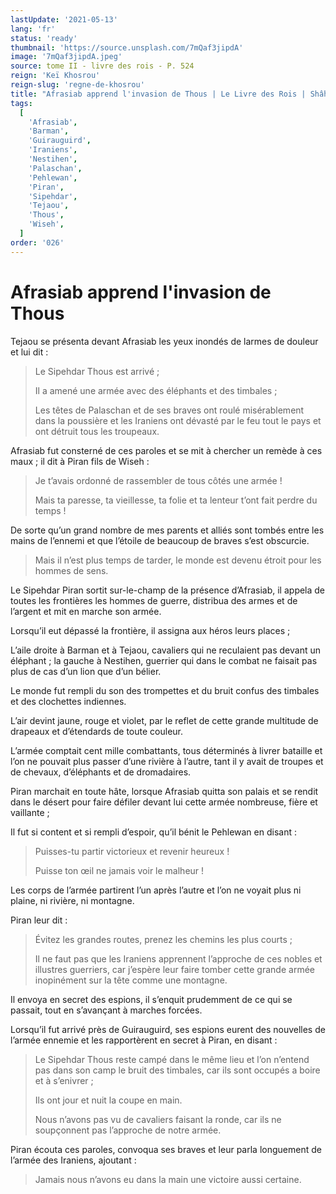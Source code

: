 ```yaml
---
lastUpdate: '2021-05-13'
lang: 'fr'
status: 'ready'
thumbnail: 'https://source.unsplash.com/7mQaf3jipdA'
image: '7mQaf3jipdA.jpeg'
source: tome II - livre des rois - P. 524
reign: 'Keï Khosrou'
reign-slug: 'regne-de-khosrou'
title: "Afrasiab apprend l'invasion de Thous | Le Livre des Rois | Shâhnâmeh"
tags:
  [
    'Afrasiab',
    'Barman',
    'Guirauguird',
    'Iraniens',
    'Nestihen',
    'Palaschan',
    'Pehlewan',
    'Piran',
    'Sipehdar',
    'Tejaou',
    'Thous',
    'Wiseh',
  ]
order: '026'
---
```


# Afrasiab apprend l'invasion de Thous

Tejaou se présenta devant Afrasiab les yeux inondés de larmes de douleur et lui dit :

> Le Sipehdar Thous est arrivé ;
>
> Il a amené une armée avec des éléphants et des timbales ;
>
> Les têtes de Palaschan et de ses braves ont roulé misérablement dans la poussière et les Iraniens ont dévasté par le feu tout le pays et ont détruit tous les troupeaux.

Afrasiab fut consterné de ces paroles et se mit à chercher un remède à ces maux ; il dit à Piran fils de Wiseh :

> Je t’avais ordonné de rassembler de tous côtés une armée !
>
> Mais ta paresse, ta vieillesse, ta folie et ta lenteur t’ont fait perdre du temps !

De sorte qu’un grand nombre de mes parents et alliés sont tombés entre les mains de l’ennemi et que l’étoile de beaucoup de braves s’est obscurcie.
>
> Mais il n’est plus temps de tarder, le monde est devenu étroit pour les hommes de sens.

Le Sipehdar Piran sortit sur-le-champ de la présence d’Afrasiab, il appela de toutes les frontières les hommes de guerre, distribua des armes et de l’argent et mit en marche son armée.

Lorsqu’il eut dépassé la frontière, il assigna aux héros leurs places ;

L’aile droite à Barman et à Tejaou, cavaliers qui ne reculaient pas devant un éléphant ; la gauche à Nestihen, guerrier qui dans le combat ne faisait pas plus de cas d’un lion que d’un bélier.

Le monde fut rempli du son des trompettes et du bruit confus des timbales et des clochettes indiennes.

L’air devint jaune, rouge et violet, par le reflet de cette grande multitude de drapeaux et d’étendards de toute couleur.

L’armée comptait cent mille combattants, tous déterminés à livrer bataille et l’on ne pouvait plus passer d’une rivière à l’autre, tant il y avait de troupes et de chevaux, d’éléphants et de dromadaires.

Piran marchait en toute hâte, lorsque Afrasiab quitta son palais et se rendit dans le désert pour faire défiler devant lui cette armée nombreuse, fière et vaillante ;

Il fut si content et si rempli d’espoir, qu’il bénit le Pehlewan en disant :

> Puisses-tu partir victorieux et revenir heureux !
>
> Puisse ton œil ne jamais voir le malheur !

Les corps de l’armée partirent l’un après l’autre et l’on ne voyait plus ni plaine, ni rivière, ni montagne.

Piran leur dit :

> Évitez les grandes routes, prenez les chemins les plus courts ;
>
> Il ne faut pas que les Iraniens apprennent l’approche de ces nobles et illustres guerriers, car j’espère leur faire tomber cette grande armée inopinément sur la tête comme une montagne.

Il envoya en secret des espions, il s’enquit prudemment de ce qui se passait, tout en s’avançant à marches forcées.

Lorsqu’il fut arrivé près de Guirauguird, ses espions eurent des nouvelles de l’armée ennemie et les rapportèrent en secret à Piran, en disant :

> Le Sipehdar Thous reste campé dans le même lieu et l’on n’entend pas dans son camp le bruit des timbales, car ils sont occupés a boire et à s’enivrer ;
>
> Ils ont jour et nuit la coupe en main.
>
> Nous n’avons pas vu de cavaliers faisant la ronde, car ils ne soupçonnent pas l’approche de notre armée.

Piran écouta ces paroles, convoqua ses braves et leur parla longuement de l’armée des Iraniens, ajoutant :

> Jamais nous n’avons eu dans la main une victoire aussi certaine.
